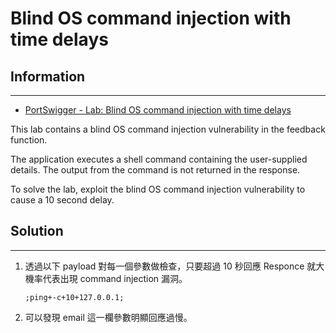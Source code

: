 # Blind OS command injection with time delays

## Information
---

- [PortSwigger - Lab: Blind OS command injection with time delays](https://portswigger.net/web-security/os-command-injection/lab-blind-time-delays)

This lab contains a blind OS command injection vulnerability in the feedback function.

The application executes a shell command containing the user-supplied details. The output from the command is not returned in the response.

To solve the lab, exploit the blind OS command injection vulnerability to cause a 10 second delay. 

## Solution
---

1. 透過以下 payload 對每一個參數做檢查，只要超過 10 秒回應 Responce 就大機率代表出現 command injection 漏洞。
    ```
    ;ping+-c+10+127.0.0.1;
    ```

2. 可以發現 email 這一欄參數明顯回應過慢。